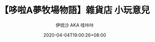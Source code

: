 ---
title: "【哆啦A夢牧場物語】雜貨店 小玩意兒"
date: 2020-04-04T19:00:26+08:00
description: 雜貨店販售商品大全
draft: false
hideToc: false
enableToc: false
enableTocContent: true
author: 伊琉沙 AKA 哇咔咔
authorEmoji: 👩🏿‍🚀
tags: 
- MOD
- 作物
series:
- 哆啦A夢牧場物語
categories:
- 哆啦A夢
- 商店
image: images/post/story_sprite/icon_301170000.png
---